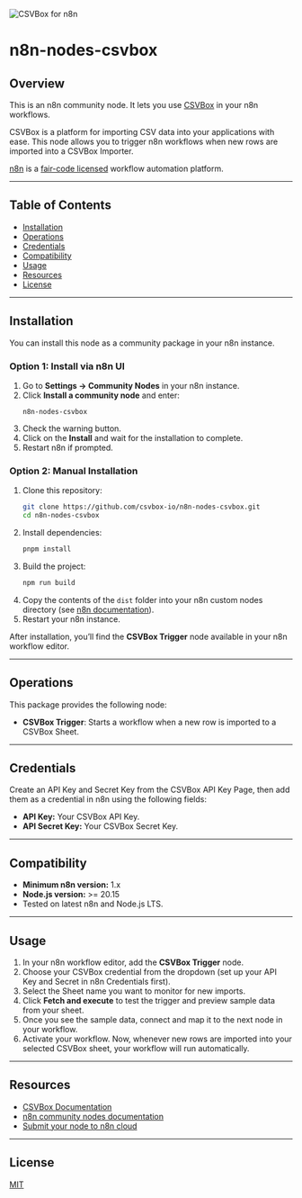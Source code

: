 ![CSVBox for n8n](https://user-images.githubusercontent.com/10284570/173569848-c624317f-42b1-45a6-ab09-f0ea3c247648.png)

# n8n-nodes-csvbox
## Overview

This is an n8n community node. It lets you use [CSVBox](https://csvbox.io/) in your n8n workflows.

CSVBox is a platform for importing CSV data into your applications with ease. This node allows you to trigger n8n workflows when new rows are imported into a CSVBox Importer.

[n8n](https://n8n.io/) is a [fair-code licensed](https://docs.n8n.io/reference/license/) workflow automation platform.

---

## Table of Contents

- [Installation](#installation)
- [Operations](#operations)
- [Credentials](#credentials)
- [Compatibility](#compatibility)
- [Usage](#usage)
- [Resources](#resources)
- [License](#license)

---

## Installation

You can install this node as a community package in your n8n instance.

### Option 1: Install via n8n UI

1. Go to **Settings → Community Nodes** in your n8n instance.
2. Click **Install a community node** and enter:
   ```
   n8n-nodes-csvbox
   ```
3. Check the warning button.
4. Click on the **Install** and wait for the installation to complete.
4. Restart n8n if prompted.

### Option 2: Manual Installation

1. Clone this repository:
   ```sh
   git clone https://github.com/csvbox-io/n8n-nodes-csvbox.git
   cd n8n-nodes-csvbox
   ```
2. Install dependencies:
   ```sh
   pnpm install
   ```
3. Build the project:
   ```sh
   npm run build
   ```
4. Copy the contents of the `dist` folder into your n8n custom nodes directory (see [n8n documentation](https://docs.n8n.io/integrations/community-nodes/installation/)).
5. Restart your n8n instance.

After installation, you’ll find the **CSVBox Trigger** node available in your n8n workflow editor.

---

## Operations

This package provides the following node:

- **CSVBox Trigger**: Starts a workflow when a new row is imported to a CSVBox Sheet.

---

## Credentials

Create an API Key and Secret Key from the CSVBox API Key Page, then add them as a credential in n8n using the following fields:

- **API Key:** Your CSVBox API Key.
- **API Secret Key:** Your CSVBox Secret Key.

---

## Compatibility

- **Minimum n8n version:** 1.x
- **Node.js version:** >= 20.15
- Tested on latest n8n and Node.js LTS.

---

## Usage

1. In your n8n workflow editor, add the **CSVBox Trigger** node.
2. Choose your CSVBox credential from the dropdown (set up your API Key and Secret in n8n Credentials first).
3. Select the Sheet name you want to monitor for new imports.
4. Click **Fetch and execute** to test the trigger and preview sample data from your sheet.
5. Once you see the sample data, connect and map it to the next node in your workflow.
6. Activate your workflow. Now, whenever new rows are imported into your selected CSVBox sheet, your workflow will run automatically.

---

## Resources

- [CSVBox Documentation](https://help.csvbox.io/)
- [n8n community nodes documentation](https://docs.n8n.io/integrations/#community-nodes)
- [Submit your node to n8n cloud](https://docs.n8n.io/integrations/creating-nodes/deploy/submit-community-nodes/)

---

## License

[MIT](LICENSE.md)
